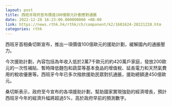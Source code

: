 ```yaml
---
layout: post
title: 西班牙政府宣布價值100億歐元計劃應對通脹
date: 2022-12-28 16:23:00.000000000 +08:00
link: https://news.rthk.hk/rthk/ch/component/k2/1681624-20221228.htm
categories: rthk
---
```


西班牙首相桑切斯宣布，推出一項價值100億歐元的援助計劃，緩解國內的通脹壓力。 

今次援助計劃，內容包括為年收入低於2萬7千歐元的約420萬戶家庭，發放200歐元的一次性補貼、暫時降低麵包和蔬菜等基本食品的增值稅、延長電力和天然氣費用的稅收優惠等。西班牙今年已多次撥款援助民眾對抗通脹，援助總額達450億歐元。

桑切斯表示，政府至今宣布的各項援助計劃，幫助國家實現強勁的經濟增長，預計西班牙今年的經濟升幅將超過5%，高於政府早前的預測數字。
